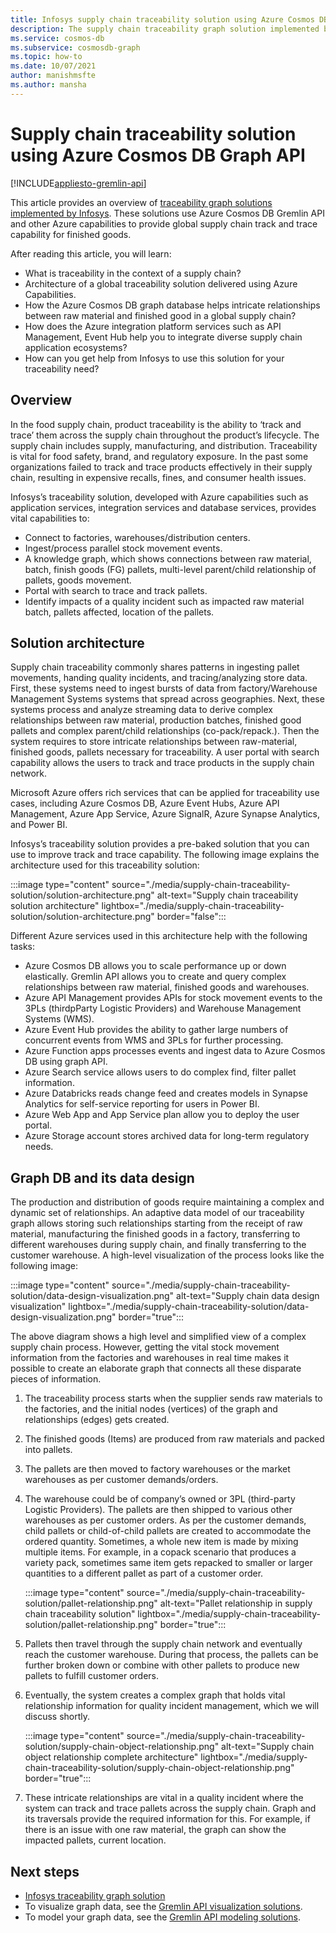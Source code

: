```yaml
---
title: Infosys supply chain traceability solution using Azure Cosmos DB Graph API
description: The supply chain traceability graph solution implemented by Infosys uses the Azure Cosmos DB Gremlin API and other Azure services. It provides global supply chain track and trace capability for finished goods.
ms.service: cosmos-db
ms.subservice: cosmosdb-graph
ms.topic: how-to
ms.date: 10/07/2021
author: manishmsfte
ms.author: mansha
---
```


# Supply chain traceability solution using Azure Cosmos DB Graph API

[!INCLUDE[appliesto-gremlin-api](../includes/appliesto-gremlin-api.md)]

This article provides an overview of [traceability graph solutions implemented by Infosys](https://azuremarketplace.microsoft.com/marketplace/apps/infosysltd.infosys-traceability-knowledge-graph?tab=Overview). These solutions use Azure Cosmos DB Gremlin API and other Azure capabilities to provide global supply chain track and trace capability for finished goods.

After reading this article, you will learn:

* What is traceability in the context of a supply chain?
* Architecture of a global traceability solution delivered using Azure Capabilities.  
* How the Azure Cosmos DB graph database helps intricate relationships between raw material and finished good in a global supply chain?
* How does the Azure integration platform services such as API Management, Event Hub help you to integrate diverse supply chain application ecosystems?
* How can you get help from Infosys to use this solution for your traceability need?

## Overview

In the food supply chain, product traceability is the ability to ‘track and trace’ them across the supply chain throughout the product’s lifecycle. The supply chain includes supply, manufacturing, and distribution. Traceability is vital for food safety, brand, and regulatory exposure. In the past some organizations failed to track and trace products effectively in their supply chain, resulting in expensive recalls, fines, and consumer health issues.

Infosys’s traceability solution, developed with Azure capabilities such as application services, integration services and database services, provides vital capabilities to:

* Connect to factories, warehouses/distribution centers.
* Ingest/process parallel stock movement events.
* A knowledge graph, which shows connections between raw material, batch, finish goods (FG) pallets, multi-level parent/child relationship of pallets, goods movement.
* Portal with search to trace and track pallets.
* Identify impacts of a quality incident such as impacted raw material batch, pallets affected, location of the pallets.

## Solution architecture

Supply chain traceability commonly shares patterns in ingesting pallet movements, handing quality incidents, and tracing/analyzing store data. First, these systems need to ingest bursts of data from factory/Warehouse Management Systems systems that spread across geographies. Next, these systems process and analyze streaming data to derive complex relationships between raw material, production batches, finished good pallets and complex parent/child relationships (co-pack/repack.). Then the system requires to store intricate relationships between raw-material, finished goods, pallets necessary for traceability. A user portal with search capability allows the users to track and trace products in the supply chain network.

Microsoft Azure offers rich services that can be applied for traceability use cases, including Azure Cosmos DB, Azure Event Hubs, Azure API Management, Azure App Service, Azure SignalR, Azure Synapse Analytics, and Power BI.

Infosys’s traceability solution provides a pre-baked solution that you can use to improve track and trace capability. The following image explains the architecture used for this traceability solution:

:::image type="content" source="./media/supply-chain-traceability-solution/solution-architecture.png" alt-text="Supply chain traceability solution architecture" lightbox="./media/supply-chain-traceability-solution/solution-architecture.png" border="false":::

Different Azure services used in this architecture help with the following tasks:

* Azure Cosmos DB allows you to scale performance up or down elastically. Gremlin API allows you to create and query complex relationships between raw material, finished goods and warehouses.
* Azure API Management provides APIs for stock movement events to the 3PLs (thirdpParty Logistic Providers) and Warehouse Management Systems (WMS).  
* Azure Event Hub provides the ability to gather large numbers of concurrent events from WMS and 3PLs for further processing.
* Azure Function apps processes events and ingest data to Azure Cosmos DB using graph API.
* Azure Search service allows users to do complex find, filter pallet information.
* Azure Databricks reads change feed and creates models in Synapse Analytics for self-service reporting for users in Power BI.
* Azure Web App and App Service plan allow you to deploy the user portal.
* Azure Storage account stores archived data for long-term regulatory needs.

## Graph DB and its data design

The production and distribution of goods require maintaining a complex and dynamic set of relationships.  An adaptive data model of our traceability graph allows storing such relationships starting from the receipt of raw material, manufacturing the finished goods in a factory, transferring to different warehouses during supply chain, and finally transferring to the customer warehouse. A high-level visualization of the process looks like the following image:

:::image type="content" source="./media/supply-chain-traceability-solution/data-design-visualization.png" alt-text="Supply chain data design visualization" lightbox="./media/supply-chain-traceability-solution/data-design-visualization.png" border="true":::

The above diagram shows a high level and simplified view of a complex supply chain process. However, getting the vital stock movement information from the factories and warehouses in real time makes it possible to create an elaborate graph that connects all these disparate pieces of information.

1. The traceability process starts when the supplier sends raw materials to the factories, and the initial nodes (vertices) of the graph and relationships (edges) gets created.

1. The finished goods (Items) are produced from raw materials and packed into pallets.

1. The pallets are then moved to factory warehouses or the market warehouses as per customer demands/orders.

1. The warehouse could be of company’s owned or 3PL (third-party Logistic Providers). The pallets are then shipped to various other warehouses as per customer orders. As per the customer demands, child pallets or child-of-child pallets are created to accommodate the ordered quantity. Sometimes, a whole new item is made by mixing multiple items. For example, in a copack scenario that produces a variety pack, sometimes same item gets repacked to smaller or larger quantities to a different pallet as part of a customer order.

   :::image type="content" source="./media/supply-chain-traceability-solution/pallet-relationship.png" alt-text="Pallet relationship in supply chain traceability solution" lightbox="./media/supply-chain-traceability-solution/pallet-relationship.png" border="true":::

1. Pallets then travel through the supply chain network and eventually reach the customer warehouse. During that process, the pallets can be further broken down or combine with other pallets to produce new pallets to fulfill customer orders.

1. Eventually, the system creates a complex graph that holds vital relationship information for quality incident management, which we will discuss shortly.

   :::image type="content" source="./media/supply-chain-traceability-solution/supply-chain-object-relationship.png" alt-text="Supply chain object relationship complete architecture" lightbox="./media/supply-chain-traceability-solution/supply-chain-object-relationship.png" border="true":::

1. These intricate relationships are vital in a quality incident where the system can track and trace pallets across the supply chain. Graph and its traversals provide the required information for this. For example, if there is an issue with one raw material, the graph can show the impacted pallets, current location.

## Next steps

* [Infosys traceability graph solution](https://azuremarketplace.microsoft.com/marketplace/apps/infosysltd.infosys-traceability-knowledge-graph?tab=Overview)
* To visualize graph data, see the [Gremlin API visualization solutions](graph-visualization-partners.md).
* To model your graph data, see the [Gremlin API modeling solutions](graph-modeling-tools.md).
